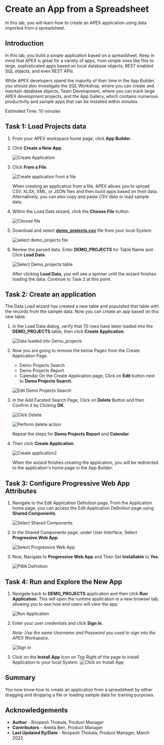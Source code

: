 # Create an App from a Spreadsheet

In this lab, you will learn how to create an APEX application using data imported from a spreadsheet.

## Introduction
In this lab, you build a simple application based on a spreadsheet. Keep in mind that APEX is great for a variety of apps, from simple ones like this to large, sophisticated apps based on local database objects, REST enabled SQL objects, and even REST APIs.

While APEX developers spend the majority of their time in the App Builder, you should also investigate the SQL Workshop, where you can create and maintain database objects, Team Development, where you can track large APEX development projects, and the App Gallery, which contains numerous productivity and sample apps that can be installed within minutes.

Estimated Time: 10 minutes

## Task 1: Load Projects data  

1.  From your APEX workspace home page, click **App Builder**.

2.  Click **Create a New App**.

    ![Create Application](images/create-app1.png " ")

3.  Click **From a File**.

    ![Create application from a file](images/from-a-file1.png " ")

    When creating an application from a file, APEX allows you to upload CSV, XLSX, XML, or JSON files and then build apps based on their data. Alternatively, you can also copy and paste CSV data or load sample data.

4.  Within the Load Data wizard, click the **Choose File** button.

    ![Choose file](images/choose-file.png " ")

5. Download and select [**demo_projects.csv**](files/demo_projects.csv) file from your local System

    ![select demo_projects file](images/select-demo-projects.png " ")

6.  Review the parsed data. Enter **DEMO_PROJECTS** for Table Name and Click **Load Data**.

    ![Select Demo_projects table](images/new-table-name.png " ")

    After clicking **Load Data**, you will see a spinner until the wizard finishes loading the data. Continue to Task 2 at this point.

## Task 2: Create an application

The Data Load wizard has created a new table and populated that table with the records from the sample data. Now you can create an app based on this new table.

1. In the Load Data dialog, verify that 70 rows have been loaded into the **DEMO_PROJECTS** table, then click **Create Application**.

    ![Data loaded into Demo_projects](images/data-loaded.png " ")

    [//]: # (click **Create Application**. )
    [//]: # (images/continue-to-create-application-wizard.png " ")
    [//]: # (Remove Steps 2 and 3)

2. Now you are going to remove the below Pages from the Create Application Page.  
    - Demo Projects Search  
    - Demo Projects Report  
    - Calendar
   On the Create Application page, Click on **Edit** button next to **Demo Projects Search**.

    ![Edit Demo Projects Search](images/delete-pages.png " ")

3. In the Add Faceted Search Page, Click on **Delete** Button and then Confirm it by Clicking **OK**.

    ![Click Delete](images/delete-page1.png " ")

    ![Perform delete action](images/delete-page2.png " ")

    Repeat the steps for **Demo Projects Report** and **Calendar**.

4. Then click **Create Application**.

    ![Create application2](images/create-application2.png " ")

    When the wizard finishes creating the application, you will be redirected to the application's home page in the App Builder.

## Task 3: Configure Progressive Web App Attributes

1. Navigate to the Edit Application Definition page. From the Application home page, you can access the Edit Application Definition page using **Shared Components**.

    ![Select Shared Components](images/navigate-to-shared-components1.png " ")

2. In the Shared Components page, under User Interface, Select **Progressive Web App**.

    ![Select Progressive Web App](images/navigate-to-pwa1.png " ")

3. Now, Navigate to **Progressive Web App** and Then Set **Installable** to **Yes**.

    ![PWA Definition](images/navigate-to-pwa.png " ")

## Task 4: Run and Explore the New App

1.  Navigate back to **DEMO\_PROJECTS** application and then click **Run Application**. This will open the runtime application in a new browser tab, allowing you to see how end users will view the app.

    ![Run Application](images/run-application1.png " ")

2.  Enter your user credentials and click **Sign In**.

    *Note: Use the same Username and Password you used to sign into the APEX Workspace.*

    ![Sign In](images/sign-in3.png " ")

3. Click on the **Install App** Icon on Top Right of the page to install Application to your local System.
    ![Click on Install App](images/install-app1.png " ")

## Summary
You now know how to create an application from a spreadsheet by either dragging and dropping a file or loading sample data for training purposes.

## Acknowledgements
 - **Author** -  Roopesh Thokala, Product Manager
 - **Contributors** - Ankita Beri, Product Manager
 - **Last Updated By/Date** - Roopesh Thokala, Product Manager, March 2022
